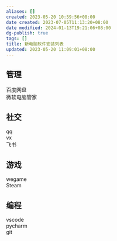 ```yaml
---
aliases: []
created: 2023-05-20 10:59:56+08:00
date created: 2023-07-05T11:13:20+08:00
date modified: 2024-01-13T19:21:06+08:00
dg-publish: true
tags: []
title: 新电脑软件安装列表
updated: 2023-05-20 11:09:01+08:00
---
```


## 管理
百度网盘  
微软电脑管家
## 社交
qq  
vx  
飞书
## 游戏
wegame  
Steam
## 编程
vscode  
pycharm  
git